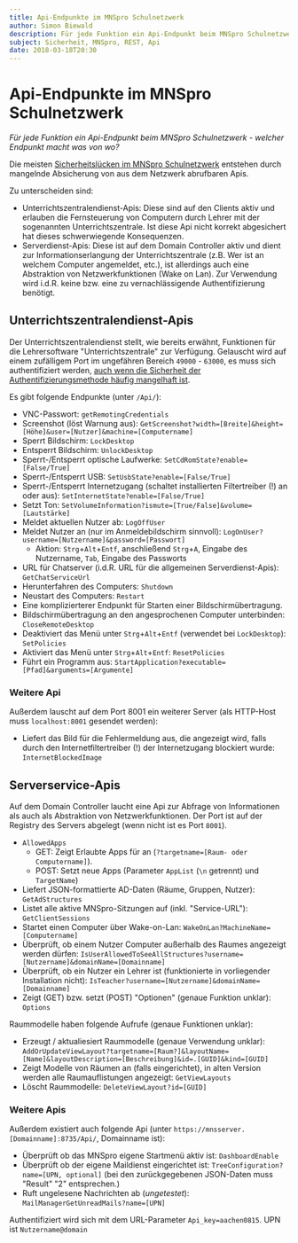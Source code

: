 ```yaml
---
title: Api-Endpunkte im MNSpro Schulnetzwerk
author: Simon Biewald
description: Für jede Funktion ein Api-Endpunkt beim MNSpro Schulnetzwerk - welcher Endpunkt macht was von wo?
subject: Sicherheit, MNSpro, REST, Api
date: 2018-03-18T20:30
---
```


# Api-Endpunkte im MNSpro Schulnetzwerk

*Für jede Funktion ein Api-Endpunkt beim MNSpro Schulnetzwerk - welcher Endpunkt macht was von wo?*

Die meisten [Sicherheitslücken im  MNSpro Schulnetzwerk][0] entstehen durch mangelnde Absicherung von aus dem Netzwerk
abrufbaren Apis.

Zu unterscheiden sind: 

 - Unterrichtszentralendienst-Apis: Diese sind auf den Clients aktiv und erlauben die Fernsteuerung von Computern durch Lehrer
   mit der sogenannten Unterrichtszentrale. Ist diese Api nicht korrekt abgesichert hat dieses schwerwiegende Konsequenzen.
 - Serverdienst-Apis: Diese ist auf dem Domain Controller aktiv und dient zur Informationserlangung der 
   Unterrichtszentrale (z.B. Wer ist an welchem Computer angemeldet, etc.), ist allerdings auch eine Abstraktion von
   Netzwerkfunktionen (Wake on Lan). Zur Verwendung wird i.d.R. keine bzw. eine zu vernachlässigende Authentifizierung 
   benötigt.

 [0]: /sicherheit/mnspro/ "Sicherheitslücken in der Software MNSpro Schulnetzwerk"

## Unterrichtszentralendienst-Apis

Der Unterrichtszentralendienst stellt, wie bereits erwähnt, Funktionen für die Lehrersoftware "Unterrichtszentrale" zur 
Verfügung. Gelauscht wird auf einem zufälligem Port im ungefähren Bereich `49000` - `63000`, es muss sich
authentifiziert werden, [auch wenn die Sicherheit der Authentifizierungsmethode häufig mangelhaft ist][0].

Es gibt folgende Endpunkte (unter `/Api/`):

 - VNC-Passwort: `getRemotingCredentials`
 - Screenshot (löst Warnung aus): `GetScreenshot?width=[Breite]&height=[Höhe]&user=[Nutzer]&machine=[Computername]`
 - Sperrt Bildschirm: `LockDesktop`
 - Entsperrt Bildschirm: `UnlockDesktop`
 - Sperrt-/Entsperrt optische Laufwerke: `SetCdRomState?enable=[False/True]`
 - Sperrt-/Entsperrt USB: `SetUsbState?enable=[False/True]`
 - Sperrt-/Entsperrt Internetzugang (schaltet installierten Filtertreiber (!) an oder aus): 
   `SetInternetState?enable=[False/True]`
 - Setzt Ton: `SetVolumeInformation?ismute=[True/False]&volume=[Lautstärke]`
 - Meldet aktuellen Nutzer ab: `LogOffUser`
 - Meldet Nutzer an (nur im Anmeldebildschirm sinnvoll): `LogOnUser?username=[Nutzername]&password=[Passwort]`
   - Aktion: `Strg`+`Alt`+`Entf`, anschließend `Strg`+`A`, Eingabe des Nutzername, `Tab`, Eingabe des Passworts
 - URL für Chatserver (i.d.R. URL für die allgemeinen Serverdienst-Apis): `GetChatServiceUrl`
 - Herunterfahren des Computers: `Shutdown`
 - Neustart des Computers: `Restart`
 - Eine komplizierterer Endpunkt für Starten einer Bildschirmübertragung.
 - Bildschirmübertragung an den angesprochenen Computer unterbinden: `CloseRemoteDesktop`
 - Deaktiviert das Menü unter `Strg`+`Alt`+`Entf` (verwendet bei `LockDesktop`): `SetPolicies`
 - Aktiviert das Menü unter `Strg`+`Alt`+`Entf`: `ResetPolicies`
 - Führt ein Programm aus: `StartApplication?executable=[Pfad]&arguments=[Argumente]`

### Weitere Api

Außerdem lauscht auf dem Port 8001 ein weiterer Server (als HTTP-Host muss `localhost:8001` gesendet werden):

 - Liefert das Bild für die Fehlermeldung aus, die angezeigt wird, falls durch den Internetfiltertreiber (!) 
   der Internetzugang blockiert wurde: `InternetBlockedImage`

## Serverservice-Apis

Auf dem Domain Controller laucht eine Api zur Abfrage von Informationen als auch als Abstraktion von Netzwerkfunktionen.
Der Port ist auf der Registry des Servers abgelegt (wenn nicht ist es Port `8001`).

- `AllowedApps`
   - GET: Zeigt Erlaubte Apps für an (`?targetname=[Raum- oder Computername]`).
   - POST: Setzt neue Apps (Parameter `AppList` (`\n` getrennt) und `TargetName`)
 - Liefert JSON-formattierte AD-Daten (Räume, Gruppen, Nutzer): `GetAdStructures`
 - Listet alle aktive MNSpro-Sitzungen auf (inkl. "Service-URL"): `GetClientSessions`
 - Startet einen Computer über Wake-on-Lan: `WakeOnLan?MachineName=[Computername]`
 - Überprüft, ob einem Nutzer Computer außerhalb des Raumes angezeigt werden dürfen: `IsUserAllowedToSeeAllStructures?username=[Nutzername]&domainName=[Domainname]` 
 - Überprüft, ob ein Nutzer ein Lehrer ist (funktionierte in vorliegender Installation nicht): `IsTeacher?username=[Nutzername]&domainName=[Domainname]`
 - Zeigt (GET) bzw. setzt (POST) "Optionen" (genaue Funktion unklar): `Options`

Raummodelle haben folgende Aufrufe (genaue Funktionen unklar):

 - Erzeugt / aktualiesiert Raummodelle (genaue Verwendung unklar):
   `AddOrUpdateViewLayout?targetname=[Raum?]&layoutName=[Name]&layoutDescription=[Beschreibung]&id=.[GUID]&kind=[GUID]`
 - Zeigt Modelle von Räumen an (falls eingerichtet), in alten Version werden alle Raumauflistungen angezeigt:
   `GetViewLayouts`
 - Löscht Raummodelle: `DeleteViewLayout?id=[GUID]`

### Weitere Apis

Außerdem existiert auch folgende Api (unter `https://mnsserver.[Domainname]:8735/Api/`, Domainname ist):

 - Überprüft ob das MNSpro eigene Startmenü aktiv ist:  `DashboardEnable`
 - Überprüft ob der eigene Maildienst eingerichtet ist: `TreeConfiguration?name=[UPN, optional]` 
   (bei den zurückgegebenen JSON-Daten muss "Result" "2" entsprechen.)
 - Ruft ungelesene Nachrichten ab (*ungetestet*): `MailManagerGetUnreadMails?name=[UPN]`

Authentifiziert wird sich mit dem URL-Parameter `Api_key=aachen0815`. UPN ist `Nutzername@domain`
